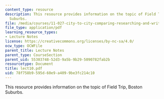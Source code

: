 ```yaml
---
content_type: resource
description: This resource provides information on the topic of Field Trip, Boston
  Suburbs.
file: /media/courses/11-027-city-to-city-comparing-researching-and-writing-about-cities-spring-2006/78f758b9595d60e9a4099be3fc214c10_lect10.pdf
file_type: application/pdf
learning_resource_types:
- Lecture Notes
license: https://creativecommons.org/licenses/by-nc-sa/4.0/
ocw_type: OCWFile
parent_title: Lecture Notes
parent_type: CourseSection
parent_uid: 55303748-52d3-9a5b-9b29-5090782fab2b
resourcetype: Document
title: lect10.pdf
uid: 78f758b9-595d-60e9-a409-9be3fc214c10
---
```

This resource provides information on the topic of Field Trip, Boston Suburbs.